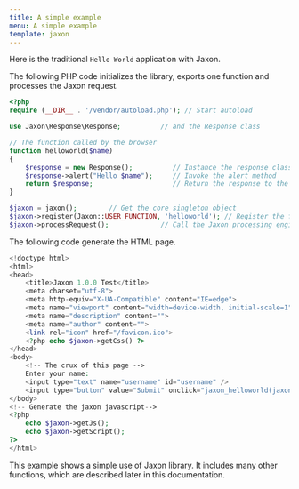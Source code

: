 ```yaml
---
title: A simple example
menu: A simple example
template: jaxon
---
```


Here is the traditional `Hello World` application with Jaxon.

The following PHP code initializes the library, exports one function and processes the Jaxon request.
```php
<?php 
require (__DIR__ . '/vendor/autoload.php'); // Start autoload 

use Jaxon\Response\Response;          // and the Response class

// The function called by the browser
function helloworld($name) 
{ 
    $response = new Response();          // Instance the response class 
    $response->alert("Hello $name");     // Invoke the alert method
    return $response;                    // Return the response to the browser
}  

$jaxon = jaxon();        // Get the core singleton object   
$jaxon->register(Jaxon::USER_FUNCTION, 'helloworld'); // Register the function with Jaxon 
$jaxon->processRequest();             // Call the Jaxon processing engine  
```

The following code generate the HTML page.
```php
<!doctype html>
<html>
<head>
    <title>Jaxon 1.0.0 Test</title>
    <meta charset="utf-8">
    <meta http-equiv="X-UA-Compatible" content="IE=edge">
    <meta name="viewport" content="width=device-width, initial-scale=1">
    <meta name="description" content="">
    <meta name="author" content="">
    <link rel="icon" href="/favicon.ico">
    <?php echo $jaxon->getCss() ?>    
</head>
<body>
    <!-- The crux of this page -->
    Enter your name:
    <input type="text" name="username" id="username" />
    <input type="button" value="Submit" onclick="jaxon_helloworld(jaxon.$('username').value);return false;" />
</body>
<!-- Generate the jaxon javascript-->
<?php
    echo $jaxon->getJs();
    echo $jaxon->getScript();
?>    
</html>
```

This example shows a simple use of Jaxon library.
It includes many other functions, which are described later in this documentation.
